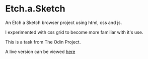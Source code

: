 # Etch.a.Sketch

An Etch a Sketch browser project using html, css and js.

I experimented with css grid to become more familiar with it's use. 

This is a task from The Odin Project.

A live version can be viewed [here](https://b-gommo.github.io/Etch.a.Sketch/)